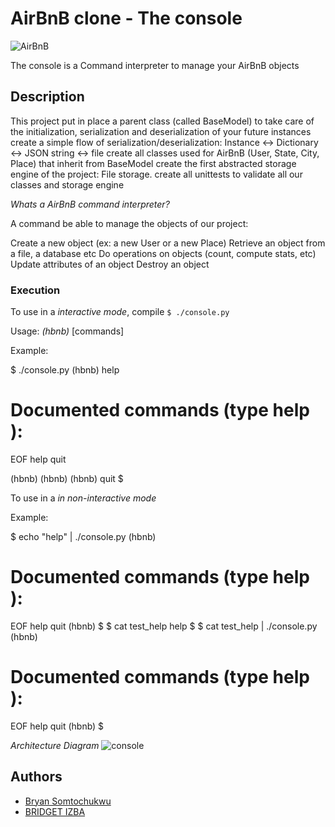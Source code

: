 # AirBnB clone - The console

![AirBnB](https://raw.githubusercontent.com/misschiiff/AirBnB_clone/main/IMG_6418.PNG)


The console is a Command interpreter to manage your AirBnB objects

## Description

This project put in place a parent class (called BaseModel) to take care of the initialization, serialization and deserialization of your future instances
create a simple flow of serialization/deserialization: Instance <-> Dictionary <-> JSON string <-> file
create all classes used for AirBnB (User, State, City, Place) that inherit from BaseModel
create the first abstracted storage engine of the project: File storage.
create all unittests to validate all our classes and storage engine

*Whats a AirBnB command interpreter?*

A command be able to manage the objects of our project:

Create a new object (ex: a new User or a new Place)
Retrieve an object from a file, a database etc
Do operations on objects (count, compute stats, etc)
Update attributes of an object
Destroy an object

### Execution

To use in a *interactive mode*, compile `$ ./console.py` 

Usage: *(hbnb)* [commands]

Example:

$ ./console.py
(hbnb) help

Documented commands (type help <topic>):
========================================
EOF  help  quit

(hbnb) 
(hbnb) 
(hbnb) quit
$


To use in a *in non-interactive mode*

Example:

$ echo "help" | ./console.py
(hbnb)

Documented commands (type help <topic>):
========================================
EOF  help  quit
(hbnb) 
$
$ cat test_help
help
$
$ cat test_help | ./console.py
(hbnb)

Documented commands (type help <topic>):
========================================
EOF  help  quit
(hbnb) 
$



*Architecture Diagram*
![console](https://semanticadigital.com/wp-content/uploads/2017/01/815046647d23428a14ca.png)


## Authors
  
* [Bryan Somtochukwu](github.com/bryansomto)
* [BRIDGET IZBA](Www.GitHub.com/misschiiff) 

